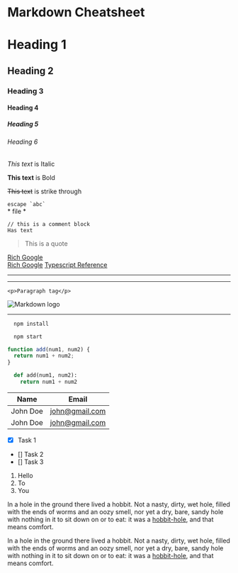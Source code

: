 # Markdown Cheatsheet

<!-- Headings -->

# Heading 1

## Heading 2

### Heading 3

#### Heading 4

##### Heading 5

###### Heading 6

<!-- Force new lines - Use two spaces at the end of line -->
<!-- Indenting Lines - Use three spaces -->

<!-- Italic -->

_This text_ is Italic

<!-- Strong -->

**This text** is Bold

<!-- Strikethrough -->

~~This text~~ is strike through

<!-- escaping ` and *-->
`` escape `abc` ``   
\* file \*

<!-- Comment block -->
    // this is a comment block
    Has text

<!-- Blockquote -->

> This is a quote

<!-- Links -->

[Rich Google](https://google.com)  
[Rich Google](https://google.com "Google on hover")
[Typescript Reference]('../XNotes/Typescript.md')

<!-- Horizontal Rule -->

---

---

<!-- Inline Code block -->

`<p>Paragraph tag</p>`

<!-- Images -->

![Markdown logo](https://markdown-here.com/img/icon256.png "Mascot")

---

<!-- Github Markdown -->

<!-- Code Block -->

```bash
  npm install

  npm start
```

```javascript
function add(num1, num2) {
  return num1 + num2;
}
```

```python
  def add(num1, num2):
    return num1 + num2
```

<!-- Tables -->

| Name     | Email          |
| -------- | -------------- |
| John Doe | john@gmail.com |
| John Doe | john@gmail.com |

<!-- Task List -->

- [x] Task 1
- [] Task 2
- [] Task 3

1. Hello
2. To
3. You


<!-- Using URL in a paragraph to aid reading-->
In a hole in the ground there lived a hobbit. Not a nasty, dirty, wet hole, filled with the ends
of worms and an oozy smell, nor yet a dry, bare, sandy hole with nothing in it to sit down on or to
eat: it was a [hobbit-hole](https://en.wikipedia.org/wiki/Hobbit#Lifestyle "Hobbit lifestyles"), and that means comfort.

In a hole in the ground there lived a hobbit. Not a nasty, dirty, wet hole, filled with the ends
of worms and an oozy smell, nor yet a dry, bare, sandy hole with nothing in it to sit down on or to
eat: it was a [hobbit-hole][1], and that means comfort.

[1]: <https://en.wikipedia.org/wiki/Hobbit#Lifestyle> "Hobbit lifestyles"
